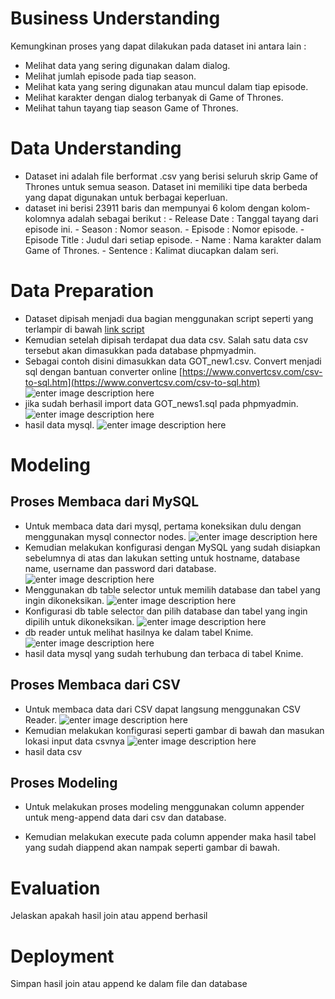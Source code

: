# Business Understanding
Kemungkinan proses yang dapat dilakukan pada dataset ini antara lain :
 - Melihat data yang sering digunakan dalam dialog.
 - Melihat jumlah episode pada tiap season.
 - Melihat kata yang sering digunakan atau muncul dalam tiap episode.
 - Melihat karakter dengan dialog terbanyak di Game of Thrones.
 - Melihat tahun tayang tiap season Game of Thrones.
# Data Understanding
 - Dataset ini adalah file berformat .csv yang berisi seluruh skrip Game of Thrones untuk semua season. Dataset ini memiliki tipe data berbeda yang dapat digunakan untuk berbagai keperluan.    
 -   dataset ini berisi 23911 baris dan mempunyai 6 kolom dengan kolom-kolomnya adalah sebagai berikut :
    - Release Date : Tanggal tayang dari episode ini.
    - Season : Nomor season.
    - Episode : Nomor episode.
    - Episode Title : Judul dari setiap episode.
    - Name : Nama karakter dalam Game of Thrones.
    - Sentence : Kalimat diucapkan dalam seri.
# Data Preparation
- Dataset dipisah menjadi dua bagian menggunakan script seperti yang terlampir di bawah
[link script](https://github.com/bimaramadhan/bigdata-its-2020/blob/tugas1/tugas1/split_data.ipynb)
- Kemudian setelah dipisah terdapat dua data csv. Salah satu data csv tersebut akan dimasukkan pada database phpmyadmin.
- Sebagai contoh disini dimasukkan data GOT_new1.csv. Convert menjadi sql dengan bantuan converter online [https://www.convertcsv.com/csv-to-sql.htm](https://www.convertcsv.com/csv-to-sql.htm) 
![enter image description here](https://github.com/bimaramadhan/bigdata-its-2020/blob/tugas1/tugas1/gambar/convert-csv-to-sql.PNG?raw=true)
- jika sudah berhasil import data GOT_news1.sql pada phpmyadmin.
![enter image description here](https://github.com/bimaramadhan/bigdata-its-2020/blob/tugas1/tugas1/gambar/import-sql.PNG?raw=true)
- hasil data mysql.
![enter image description here](https://github.com/bimaramadhan/bigdata-its-2020/blob/tugas1/tugas1/gambar/tabel-sql.PNG?raw=true)

# Modeling
## Proses Membaca dari MySQL
- Untuk membaca data dari mysql, pertama koneksikan dulu dengan menggunakan mysql connector nodes. 
![enter image description here](https://github.com/bimaramadhan/bigdata-its-2020/blob/tugas1/tugas1/gambar/mysql-connector.PNG?raw=true)
- Kemudian melakukan konfigurasi dengan MySQL yang sudah disiapkan sebelumnya di atas dan lakukan setting untuk hostname, database name, username dan password dari database.
![enter image description here](https://github.com/bimaramadhan/bigdata-its-2020/blob/tugas1/tugas1/gambar/konfigurasi-sql-connector.PNG?raw=true)
- Menggunakan db table selector untuk memilih database dan tabel yang ingin dikoneksikan.
![enter image description here](https://github.com/bimaramadhan/bigdata-its-2020/blob/tugas1/tugas1/gambar/db-table-selector.PNG?raw=true)
- Konfigurasi db table selector dan pilih database dan tabel yang ingin dipilih untuk dikoneksikan.
![enter image description here](https://github.com/bimaramadhan/bigdata-its-2020/blob/tugas1/tugas1/gambar/konfigurasi-sql-selector.PNG?raw=true)
- db reader untuk melihat hasilnya ke dalam tabel Knime.
![enter image description here](https://github.com/bimaramadhan/bigdata-its-2020/blob/tugas1/tugas1/gambar/db-reader.PNG?raw=true)
- hasil data mysql yang sudah terhubung dan terbaca di tabel Knime.

## Proses Membaca dari CSV
- Untuk membaca data dari CSV dapat langsung menggunakan CSV Reader.
![enter image description here](https://github.com/bimaramadhan/bigdata-its-2020/blob/tugas1/tugas1/gambar/csv-reader.PNG?raw=true)
- Kemudian melakukan konfigurasi seperti gambar di bawah dan masukan lokasi input data csvnya
![enter image description here](https://github.com/bimaramadhan/bigdata-its-2020/blob/tugas1/tugas1/gambar/konfigurasi-csv-reader.PNG?raw=true)
- hasil data csv 

## Proses Modeling
- Untuk melakukan proses modeling menggunakan column appender untuk meng-append data dari csv dan database.

- Kemudian melakukan execute pada column appender maka hasil tabel yang sudah diappend akan nampak seperti gambar di bawah.

# Evaluation
Jelaskan apakah hasil join atau append berhasil
# Deployment
Simpan hasil join atau append ke dalam file dan database
